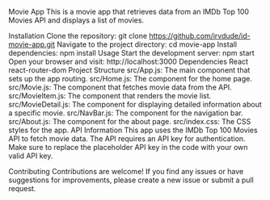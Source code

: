 Movie App
This is a movie app that retrieves data from an IMDb Top 100 Movies API and displays a list of movies.

Installation
Clone the repository: git clone https://github.com/irvdude/id-movie-app.git
Navigate to the project directory: cd movie-app
Install dependencies: npm install
Usage
Start the development server: npm start
Open your browser and visit: http://localhost:3000
Dependencies
React
react-router-dom
Project Structure
src/App.js: The main component that sets up the app routing.
src/Home.js: The component for the home page.
src/Movie.js: The component that fetches movie data from the API.
src/MovieItem.js: The component that renders the movie list.
src/MovieDetail.js: The component for displaying detailed information about a specific movie.
src/NavBar.js: The component for the navigation bar.
src/About.js: The component for the about page.
src/index.css: The CSS styles for the app.
API Information
This app uses the IMDb Top 100 Movies API to fetch movie data. The API requires an API key for authentication. Make sure to replace the placeholder API key in the code with your own valid API key.

Contributing
Contributions are welcome! If you find any issues or have suggestions for improvements, please create a new issue or submit a pull request.